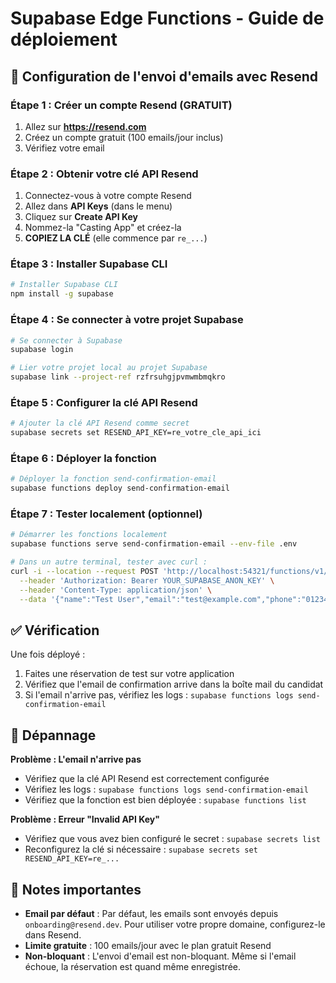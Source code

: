 # Supabase Edge Functions - Guide de déploiement

## 📧 Configuration de l'envoi d'emails avec Resend

### Étape 1 : Créer un compte Resend (GRATUIT)

1. Allez sur **https://resend.com**
2. Créez un compte gratuit (100 emails/jour inclus)
3. Vérifiez votre email

### Étape 2 : Obtenir votre clé API Resend

1. Connectez-vous à votre compte Resend
2. Allez dans **API Keys** (dans le menu)
3. Cliquez sur **Create API Key**
4. Nommez-la "Casting App" et créez-la
5. **COPIEZ LA CLÉ** (elle commence par `re_...`)

### Étape 3 : Installer Supabase CLI

```bash
# Installer Supabase CLI
npm install -g supabase
```

### Étape 4 : Se connecter à votre projet Supabase

```bash
# Se connecter à Supabase
supabase login

# Lier votre projet local au projet Supabase
supabase link --project-ref rzfrsuhgjpvmwmbmqkro
```

### Étape 5 : Configurer la clé API Resend

```bash
# Ajouter la clé API Resend comme secret
supabase secrets set RESEND_API_KEY=re_votre_cle_api_ici
```

### Étape 6 : Déployer la fonction

```bash
# Déployer la fonction send-confirmation-email
supabase functions deploy send-confirmation-email
```

### Étape 7 : Tester localement (optionnel)

```bash
# Démarrer les fonctions localement
supabase functions serve send-confirmation-email --env-file .env

# Dans un autre terminal, tester avec curl :
curl -i --location --request POST 'http://localhost:54321/functions/v1/send-confirmation-email' \
  --header 'Authorization: Bearer YOUR_SUPABASE_ANON_KEY' \
  --header 'Content-Type: application/json' \
  --data '{"name":"Test User","email":"test@example.com","phone":"0123456789","timeslot":"10:00 - 10:30","castingDate":"2025-10-05","castingTitle":"Test Casting"}'
```

## ✅ Vérification

Une fois déployé :
1. Faites une réservation de test sur votre application
2. Vérifiez que l'email de confirmation arrive dans la boîte mail du candidat
3. Si l'email n'arrive pas, vérifiez les logs : `supabase functions logs send-confirmation-email`

## 🔧 Dépannage

**Problème : L'email n'arrive pas**
- Vérifiez que la clé API Resend est correctement configurée
- Vérifiez les logs : `supabase functions logs send-confirmation-email`
- Vérifiez que la fonction est bien déployée : `supabase functions list`

**Problème : Erreur "Invalid API Key"**
- Vérifiez que vous avez bien configuré le secret : `supabase secrets list`
- Reconfigurez la clé si nécessaire : `supabase secrets set RESEND_API_KEY=re_...`

## 📝 Notes importantes

- **Email par défaut** : Par défaut, les emails sont envoyés depuis `onboarding@resend.dev`. Pour utiliser votre propre domaine, configurez-le dans Resend.
- **Limite gratuite** : 100 emails/jour avec le plan gratuit Resend
- **Non-bloquant** : L'envoi d'email est non-bloquant. Même si l'email échoue, la réservation est quand même enregistrée.

